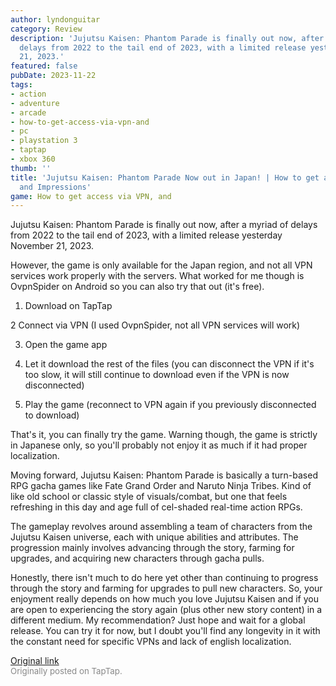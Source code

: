 ```yaml
---
author: lyndonguitar
category: Review
description: 'Jujutsu Kaisen: Phantom Parade is finally out now, after a myriad of
  delays from 2022 to the tail end of 2023, with a limited release yesterday November
  21, 2023.'
featured: false
pubDate: 2023-11-22
tags:
- action
- adventure
- arcade
- how-to-get-access-via-vpn-and
- pc
- playstation 3
- taptap
- xbox 360
thumb: ''
title: 'Jujutsu Kaisen: Phantom Parade Now out in Japan! | How to get access via VPN,
  and Impressions'
game: How to get access via VPN, and
---
```

Jujutsu Kaisen: Phantom Parade is finally out now, after a myriad of delays from 2022 to the tail end of 2023, with a limited release yesterday November 21, 2023.

However, the game is only available for the Japan region, and not all VPN services work properly with the servers. What worked for me though is OvpnSpider on Android so you can also try that out (it's free).

1. Download on TapTap

2 Connect via VPN (I used OvpnSpider, not all VPN services will work)

3. Open the game app

4. Let it download the rest of the files (you can disconnect the VPN if it's too slow, it will still continue to download even if the VPN is now disconnected)

5. Play the game (reconnect to VPN again if you previously disconnected to download)

That's it, you can finally try the game. Warning though, the game is strictly in Japanese only, so you'll probably not enjoy it as much if it had proper localization.

Moving forward, Jujutsu Kaisen: Phantom Parade is basically a turn-based RPG gacha games like Fate Grand Order and Naruto Ninja Tribes. Kind of like old school or classic style of visuals/combat, but one that feels refreshing in this day and age full of cel-shaded real-time action RPGs.

The gameplay revolves around assembling a team of characters from the Jujutsu Kaisen universe, each with unique abilities and attributes. The progression mainly involves advancing through the story, farming for upgrades, and acquiring new characters through gacha pulls.

Honestly, there isn't much to do here yet other than continuing to progress through the story and farming for upgrades to pull new characters. So, your enjoyment really depends on how much you love Jujutsu Kaisen and if you are open to experiencing the story again (plus other new story content) in a different medium. My recommendation? Just hope and wait for a global release. You can try it for now, but I doubt you'll find any longevity in it with the constant need for specific VPNs and lack of english localization.

[Original link](https://www.taptap.io/post/6579413)<br><span style="font-size: 0.95em; color: #888;">Originally posted on TapTap.</span>